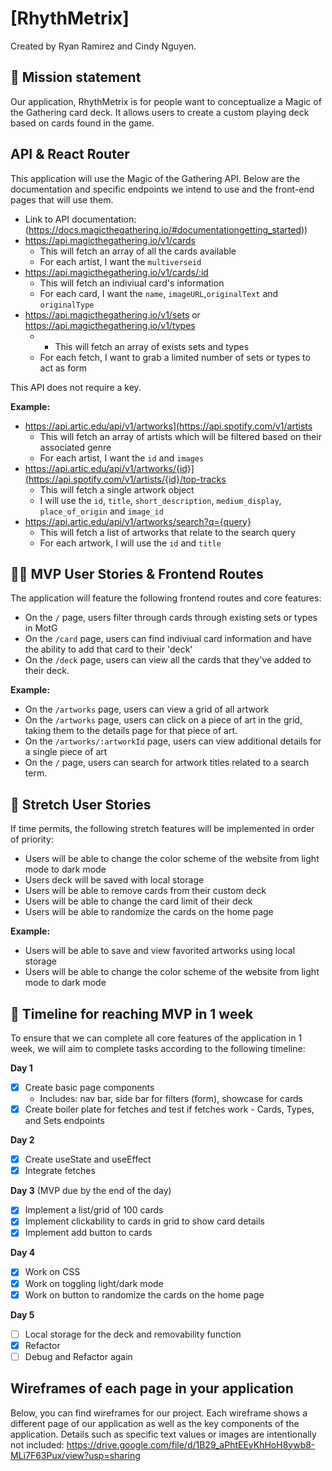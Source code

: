 # [RhythMetrix]

Created by Ryan Ramirez and Cindy Nguyen.

## 🚀 Mission statement

Our application, RhythMetrix is for people want to conceptualize a Magic of the Gathering card deck. It allows users to create a custom playing deck based on cards found in the game.

## API & React Router

This application will use the Magic of the Gathering API. Below are the documentation and specific endpoints we intend to use and the front-end pages that will use them.

- Link to API documentation: (https://docs.magicthegathering.io/#documentationgetting_started))
- https://api.magicthegathering.io/v1/cards
  - This will fetch an array of all the cards available
  - For each artist, I want the `multiverseid`
- https://api.magicthegathering.io/v1/cards/:id
  - This will fetch an indiviual card's information
  - For each card, I want the `name`, `imageURL`,`originalText` and `originalType`
- https://api.magicthegathering.io/v1/sets or https://api.magicthegathering.io/v1/types
  -   - This will fetch an array of exists sets and types
  - For each fetch, I want to grab a limited number of sets or types to act as form

This API does not require a key.

**Example:**
- https://api.artic.edu/api/v1/artworks](https://api.spotify.com/v1/artists
  - This will fetch an array of artists which will be filtered based on their associated genre
  - For each artist, I want the `id` and `images`
- https://api.artic.edu/api/v1/artworks/{id}](https://api.spotify.com/v1/artists/{id}/top-tracks
  - This will fetch a single artwork object
  - I will use the `id`, `title`, `short_description`, `medium_display`, `place_of_origin` and `image_id`
- https://api.artic.edu/api/v1/artworks/search?q={query}
  - This will fetch a list of artworks that relate to the search query
  - For each artwork, I will use the `id` and `title`

## 👩‍💻 MVP User Stories & Frontend Routes

The application will feature the following frontend routes and core features:

* On the `/` page, users filter through cards through existing sets or types in MotG
* On the `/card` page, users can find indiviual card information and have the ability to add that card to their 'deck'
* On the `/deck` page, users can view all the cards that they've added to their deck.

**Example:**
- On the `/artworks` page, users can view a grid of all artwork
- On the `/artworks` page, users can click on a piece of art in the grid, taking them to the details page for that piece of art.
- On the `/artworks/:artworkId` page, users can view additional details for a single piece of art
- On the `/` page, users can search for artwork titles related to a search term.

## 🤔 Stretch User Stories

If time permits, the following stretch features will be implemented in order of priority:

* Users will be able to change the color scheme of the website from light mode to dark mode
* Users deck will be saved with local storage
* Users will be able to remove cards from their custom deck
* Users will be able to change the card limit of their deck
* Users will be able to randomize the cards on the home page

**Example:**
* Users will be able to save and view favorited artworks using local storage
* Users will be able to change the color scheme of the website from light mode to dark mode

## 📆 Timeline for reaching MVP in 1 week

To ensure that we can complete all core features of the application in 1 week, we will aim to complete tasks according to the following timeline:

**Day 1**
- [x] Create basic page components
    - Includes: nav bar, side bar for filters (form), showcase for cards
- [x] Create boiler plate for fetches and test if fetches work
      - Cards, Types, and Sets endpoints

**Day 2**
- [x] Create useState and useEffect
- [x] Integrate fetches

**Day 3** (MVP due by the end of the day)
- [x] Implement a list/grid of 100 cards
- [x] Implement clickability to cards in grid to show card details
- [x] Implement add button to cards 

**Day 4**
- [x] Work on CSS
- [x] Work on toggling light/dark mode
- [x] Work on button to randomize the cards on the home page

**Day 5**
- [ ] Local storage for the deck and removability function
- [x] Refactor
- [ ] Debug and Refactor again

## Wireframes of each page in your application

Below, you can find wireframes for our project. Each wireframe shows a different page of our application as well as the key components of the application. Details such as specific text values or images are intentionally not included:
https://drive.google.com/file/d/1B29_aPhtEEyKhHoH8ywb8-MLi7F63Pux/view?usp=sharing
